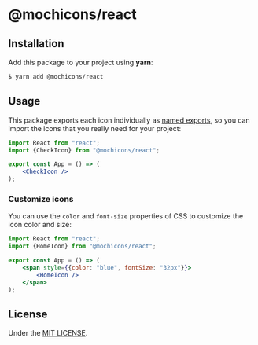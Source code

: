 # @mochicons/react


## Installation

Add this package to your project using **yarn**:

```bash
$ yarn add @mochicons/react
```

## Usage

This package exports each icon individually as [named exports](https://developer.mozilla.org/en-US/docs/web/javascript/reference/statements/export#using_named_exports), so you can import the icons that you really need for your project:

```jsx
import React from "react";
import {CheckIcon} from "@mochicons/react";

export const App = () => (
    <CheckIcon />
);
```

### Customize icons

You can use the `color` and `font-size` properties of CSS to customize the icon color and size:

```jsx
import React from "react";
import {HomeIcon} from "@mochicons/react";

export const App = () => (
    <span style={{color: "blue", fontSize: "32px"}}>
        <HomeIcon />    
    </span>
);
```

## License

Under the [MIT LICENSE](https://github.com/jmjuanes/mochicons/blob/main/LICENSE).
